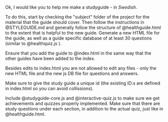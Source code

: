 Ok, I would like you to help me make a studyguide - in *Swedish*. 

To do this, start by checking the "subject" folder of the project for the material that the guide should cover. Then follow the instructions in @STYLEGUIDE.md and generally follow the structure of @healthguide.html to the extent that is helpful to the new guide. Generate a new HTML file for the guide, as well as a guide specific database of at least 30 questions (similar to @healthquiz.js ).

Ensure that you add the guide to @index.html in the same way that the other guides have been added to the index.

Besides edits to index.html you are not allowed to edit any files - only the new HTML file and the new js DB file for questions and answers.

Make sure to give the study guide a unique id (the existing ID:s are defined in index.html so you can avoid collissions).

Include @studyguide-core.js and @interactive-quiz.js to make sure we get achievements and quizzes properly implemented. Make sure that there are study questions under each section, in addition to the actual quiz, just like in @healthguide.html.